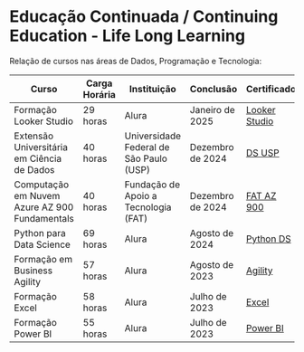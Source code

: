 # Educação Continuada / Continuing Education - Life Long Learning

Relação de cursos nas áreas de Dados, Programação e Tecnologia:



| Curso                                          | Carga Horária | Instituição                              | Conclusão         | Certificado |
|-----------------------------------------------|--------------|-----------------------------------------|------------------|-------------|
| Formação Looker Studio                        | 29 horas     | Alura                                   | Janeiro de 2025  |[Looker Studio](https://drive.google.com/file/d/1XvJTHatQX5hvMjv_8wTBBvUtScURaQQJ/view?usp=sharing)|
| Extensão Universitária em Ciência de Dados    | 40 horas     | Universidade Federal de São Paulo (USP) | Dezembro de 2024 |[DS USP](https://drive.google.com/file/d/18270jUKfhjDtLQgwYbX44ma7Bd1O-4i0/view?usp=sharing)|             |
| Computação em Nuvem Azure AZ 900 Fundamentals   | 40 horas     | Fundação de Apoio a Tecnologia (FAT) | Dezembro de 2024 |[FAT AZ 900](https://drive.google.com/file/d/1OX3SniVeUMlyxuxGQpsqIqdsAHyENcZG/view?usp=sharing)|             |
| Python para Data Science    | 69 horas     | Alura | Agosto de 2024 |[Python DS](https://drive.google.com/file/d/1PB4SK4GWLy1eQ4pbl1gby9hkiqdpTV0r/view?usp=sharing)|             |
| Formação em Business Agility     | 57 horas     | Alura | Agosto de 2023 |[Agility](https://drive.google.com/file/d/146iAF_x-0P0y1fI_zpWQJoZ7shKxioqp/view?usp=sharing)|             |
| Formação Excel    | 58 horas     | Alura | Julho de 2023 |[Excel](https://drive.google.com/file/d/1B7yjzhu_DRDWU5lisMGLHOOgs_r-KhIK/view?usp=sharing)|             |    
| Formação Power BI    | 55 horas     | Alura | Julho de 2023 |[Power BI](https://drive.google.com/file/d/1-J-Hp-F_mPEkMzkHu_y46BiK8v-XQCzB/view?usp=sharing)|             | 
